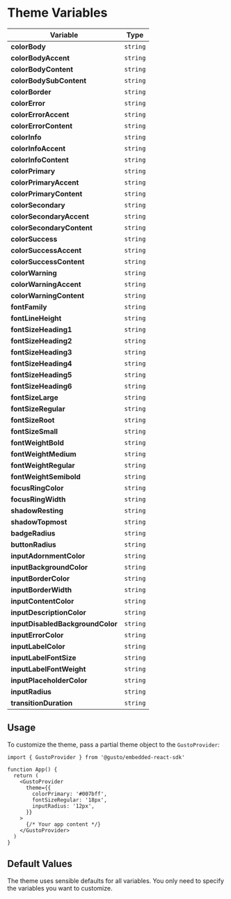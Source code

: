 # Theme Variables

| Variable                         | Type     |
| -------------------------------- | -------- |
| **colorBody**                    | `string` |
| **colorBodyAccent**              | `string` |
| **colorBodyContent**             | `string` |
| **colorBodySubContent**          | `string` |
| **colorBorder**                  | `string` |
| **colorError**                   | `string` |
| **colorErrorAccent**             | `string` |
| **colorErrorContent**            | `string` |
| **colorInfo**                    | `string` |
| **colorInfoAccent**              | `string` |
| **colorInfoContent**             | `string` |
| **colorPrimary**                 | `string` |
| **colorPrimaryAccent**           | `string` |
| **colorPrimaryContent**          | `string` |
| **colorSecondary**               | `string` |
| **colorSecondaryAccent**         | `string` |
| **colorSecondaryContent**        | `string` |
| **colorSuccess**                 | `string` |
| **colorSuccessAccent**           | `string` |
| **colorSuccessContent**          | `string` |
| **colorWarning**                 | `string` |
| **colorWarningAccent**           | `string` |
| **colorWarningContent**          | `string` |
| **fontFamily**                   | `string` |
| **fontLineHeight**               | `string` |
| **fontSizeHeading1**             | `string` |
| **fontSizeHeading2**             | `string` |
| **fontSizeHeading3**             | `string` |
| **fontSizeHeading4**             | `string` |
| **fontSizeHeading5**             | `string` |
| **fontSizeHeading6**             | `string` |
| **fontSizeLarge**                | `string` |
| **fontSizeRegular**              | `string` |
| **fontSizeRoot**                 | `string` |
| **fontSizeSmall**                | `string` |
| **fontWeightBold**               | `string` |
| **fontWeightMedium**             | `string` |
| **fontWeightRegular**            | `string` |
| **fontWeightSemibold**           | `string` |
| **focusRingColor**               | `string` |
| **focusRingWidth**               | `string` |
| **shadowResting**                | `string` |
| **shadowTopmost**                | `string` |
| **badgeRadius**                  | `string` |
| **buttonRadius**                 | `string` |
| **inputAdornmentColor**          | `string` |
| **inputBackgroundColor**         | `string` |
| **inputBorderColor**             | `string` |
| **inputBorderWidth**             | `string` |
| **inputContentColor**            | `string` |
| **inputDescriptionColor**        | `string` |
| **inputDisabledBackgroundColor** | `string` |
| **inputErrorColor**              | `string` |
| **inputLabelColor**              | `string` |
| **inputLabelFontSize**           | `string` |
| **inputLabelFontWeight**         | `string` |
| **inputPlaceholderColor**        | `string` |
| **inputRadius**                  | `string` |
| **transitionDuration**           | `string` |

## Usage

To customize the theme, pass a partial theme object to the `GustoProvider`:

```tsx
import { GustoProvider } from '@gusto/embedded-react-sdk'

function App() {
  return (
    <GustoProvider
      theme={{
        colorPrimary: '#007bff',
        fontSizeRegular: '18px',
        inputRadius: '12px',
      }}
    >
      {/* Your app content */}
    </GustoProvider>
  )
}
```

## Default Values

The theme uses sensible defaults for all variables. You only need to specify the variables you want to customize.
